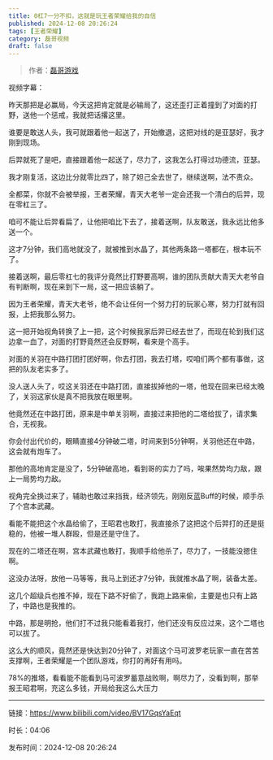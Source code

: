 ```yaml
---
title: 0杠7一分不扣，这就是玩王者荣耀给我的自信
published: 2024-12-08 20:26:24
tags: [王者荣耀]
category: 磊哥视频
draft: false
---
```



> 作者：[磊哥游戏](https://space.bilibili.com/268941858?spm_id_from=333.788.upinfo.head.click)

视频字幕：

昨天那把是必赢局，今天这把肯定就是必输局了，这还歪打正着撞到了对面的打野，送他一个惩戒，我就把话撂这里。

谁要是敢送人头，我可就跟着他一起送了，开始撤退，这把对线的是亚瑟好，我才刚到现场。

后羿就死了是吧，直接跟着他一起送了，尽力了，这我怎么打得过功德流，亚瑟。

我才刚复活，这边比分就零比四了，除了妲己全去世了，继续送啊，法不责众。

全都菜，你就不会被举报，王者荣耀，青天大老爷一定会还我一个清白的后羿，现在零杠三了。

咱可不能让后羿看扁了，让他把咱比下去了，接着送啊，队友敢送，我永远比他多送一个。

这才7分钟，我们高地就没了，就被推到水晶了，其他两条路一塔都在，根本玩不了。

接着送啊，最后零杠七的我评分竟然比打野要高啊，谁的团队贡献大青天大老爷自有判断啊，现在来到下一局，这一把应该躺了。

因为王者荣耀，青天大老爷，绝不会让任何一个努力打的玩家心寒，努力打就有回报，上把我那么努力。

这一把开始视角转换了上一把，这个时候我家后羿已经去世了，而现在轮到我们这边拿一血了，对面的打野竟然还会反野啊，看来是个高手。

对面的关羽在中路打团打团好啊，你去打团，我去打塔，哎咱们两个都有事做，这把的队友老实多了。

没人送人头了，哎这关羽还在中路打团，直接拔掉他的一塔，他现在回来已经太晚了，关羽这家伙是真不把我放在眼里啊。

他竟然还在中路打团，原来是中单关羽啊，直接过来把他的二塔给拔了，请求集合，无视我。

你会付出代价的，眼睛直接4分钟破二塔，时间来到5分钟啊，关羽他还在中路，这会就有炮车了。

那他的高地肯定是没了，5分钟破高地，看到哥的实力了吗，唉果然势均力敌，跟上一局势均力敌。

视角完全换过来了，辅助也敢过来挡我，经济领先，刚刚反蓝Buff的时候，顺手杀了个宫本武藏。

看能不能把这个水晶给偷了，王昭君也敢打，我直接杀了这把这个后羿打的还是挺稳的，他被一堆人群殴，但是还是守住了。

现在的二塔还在啊，宫本武藏也敢打，我顺手给他杀了，尽力了，一技能没摁住啊。

这没办法呀，放他一马等等，我马上到还才7分钟，我就推水晶了啊，装备太差。

这几个超级兵也推不掉，现在下路不好偷了，我跑上路来偷，主要是也只有上路了，中路也是我推的。

中路，那是明抢，他们打不过我只能看着我打，他们还没有反应过来，这个二塔也可以拔了。

这么大的顺风，竟然还是快达到20分钟了，对面这个马可波罗老玩家一直在苦苦支撑啊，王者荣耀是一个团队游戏，你打的再好有用吗。

78%的推塔，看看能不能看到马可波罗蓄意战败啊，啊尽力了，没看到啊，那举报王昭君啊，充这么多钱，开局给我这么大压力

---

链接：https://www.bilibili.com/video/BV17GqsYaEqt

时长：04:06

发布时间：2024-12-08 20:26:24
